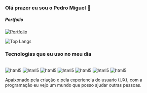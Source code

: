 ### Olá prazer eu sou o Pedro Miguel 👋

##### Portfolio
[![Portfolio](https://img.shields.io/badge/Vercel-000000?style=for-the-badge&logo=vercel&logoColor=white)](https://vercel.app)


![Top Langs](https://github-readme-stats.vercel.app/api/top-langs/?username=pedrinhostay&layout=compact)

### Tecnologias que eu uso no meu dia

<div style="display: inline-block"><br/>
<img align="center" alt="html5" src="https://img.shields.io/badge/HTML5-E34F26?style=for-the-badge&logo=html5&logoColor=white">
<img align="center" alt="html5" src="https://img.shields.io/badge/CSS3-1572B6?style=for-the-badge&logo=css3&logoColor=white">
<img align="center" alt="html5" src="https://img.shields.io/badge/JavaScript-F7DF1E?style=for-the-badge&logo=javascript&logoColor=black">
<img align="center" alt="html5" src="https://img.shields.io/badge/TypeScript-007ACC?style=for-the-badge&logo=typescript&logoColor=white">
<img align="center" alt="html5" src="https://img.shields.io/badge/Sass-CC6699?style=for-the-badge&logo=sass&logoColor=white">
<img align="center" alt="html5" src="https://img.shields.io/badge/React-20232A?style=for-the-badge&logo=react&logoColor=61DAFB">
<img align="center" alt="html5" src="https://img.shields.io/badge/Tailwind_CSS-38B2AC?style=for-the-badge&logo=tailwind-css&logoColor=white">


</div><br/>

Apaixonado pela criação e pela experiencia do usuario (UX), com a programação eu vejo um mundo que posso ajudar outras pessoas.
